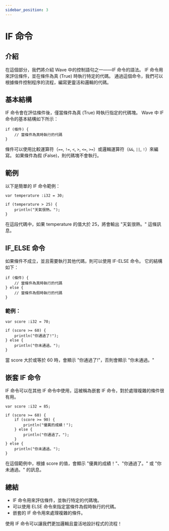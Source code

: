 ```yaml
---
sidebar_position: 3
---
```


# IF 命令
## 介紹
在這個部分，我們將介紹 Wave 中的控制語句之一——IF 命令的語法。
IF 命令用來評估條件，並在條件為真 (True) 時執行特定的代碼。
通過這個命令，我們可以根據條件控制程序的流程，編寫更靈活和邏輯的代碼。

## 基本結構
IF 命令會在評估條件後，僅當條件為真 (True) 時執行指定的代碼塊。
Wave 中 IF 命令的基本結構如下所示：

```wave
if (條件) {
    // 當條件為真時執行的代碼
}
```

條件可以使用比較運算符（`==`, `!=`, `<`, `>`, `<=`, `>=`）或邏輯運算符（`&&`, `||`, `!`）來編寫。
如果條件為假 (False)，則代碼塊不會執行。

## 範例
以下是簡單的 IF 命令範例：

```wave
var temperature :i32 = 30;

if (temperature > 25) {
    println("天氣很熱。");
}
```

在這段代碼中，如果 temperature 的值大於 25，將會輸出 "天氣很熱。" 這條訊息。

## IF_ELSE 命令
如果條件不成立，並且需要執行其他代碼，則可以使用 IF-ELSE 命令。
它的結構如下：

```wave
if (條件) {
    // 當條件為真時執行的代碼
} else {
    // 當條件為假時執行的代碼
}
```

### 範例：

```wave
var score :i32 = 70;

if (score >= 60) {
    println("你通過了!");
} else {
    println("你未通過。");
}
```

當 score 大於或等於 60 時，會顯示 "你通過了!"，否則會顯示 "你未通過。"

## 嵌套 IF 命令
IF 命令可以在其他 IF 命令中使用，這被稱為嵌套 IF 命令，對於處理複雜的條件很有用。

```wave
var score :i32 = 85;

if (score >= 60) {
    if (score >= 90) {
        println("優異的成績！");
    } else {
        println("你通過了。");
    } 
} else {
    println("你未通過。");
}
```

在這個範例中，根據 score 的值，會顯示 "優異的成績！"、"你通過了。" 或 "你未通過。" 的訊息。

## 總結

* IF 命令用來評估條件，並執行特定的代碼塊。
* 可以使用 ELSE 命令來指定當條件為假時執行的代碼。
* 嵌套的 IF 命令用來處理複雜的條件。

使用 IF 命令可以讓我們更加邏輯且靈活地設計程式的流程！
